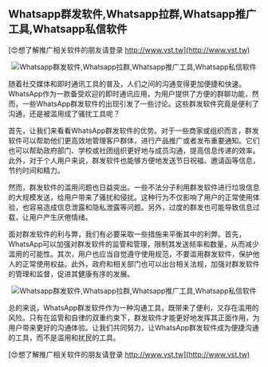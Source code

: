## **Whatsapp群发软件,Whatsapp拉群,Whatsapp推广工具,Whatsapp私信软件**

[😍想了解推广相关软件的朋友请登录 http://www.vst.tw](http://www.vst.tw)

 <center><img src="https://vst.tw/MP4/tuiguang/png/0.png" alt="Whatsapp群发软件,Whatsapp拉群,Whatsapp推广工具,Whatsapp私信软件"></center>

随着社交媒体和即时通讯工具的普及，人们之间的沟通变得更加便捷和快速。WhatsApp作为一款备受欢迎的即时通讯应用，为用户提供了方便的群聊功能，然而，一些WhatsApp群发软件的出现引发了一些讨论。这些群发软件究竟是便利了沟通，还是被滥用成了骚扰工具呢？

首先，让我们来看看WhatsApp群发软件的优势。对于一些商家或组织而言，群发软件可以帮助他们更高效地管理客户群体，进行产品推广或者发布重要通知。它们也可以帮助政府部门、学校或社团组织更好地与成员沟通，提高信息传递的效率。此外，对于个人用户来说，群发软件也能够方便地发送节日祝福、邀请函等信息，节约时间和精力。

然而，群发软件的滥用问题也日益突出。一些不法分子利用群发软件进行垃圾信息的大规模发送，给用户带来了骚扰和侵扰。这种行为不仅影响了用户的正常使用体验，也容易造成信息泄露和隐私泄露等问题。另外，过度的群发也可能导致信息过载，让用户产生厌倦情绪。

面对群发软件的利与弊，我们有必要采取一些措施来平衡其中的利弊。首先，WhatsApp可以加强对群发软件的监管和管理，限制其发送频率和数量，从而减少滥用的可能性。其次，用户也应当自觉遵守使用规范，不要滥用群发软件，保护他人的正常使用权益。此外，政府和相关部门也可以出台相关法规，加强对群发软件的管理和监督，促进其健康有序的发展。

 <center><img src="https://vst.tw/MP4/tuiguang/png/2.png" alt="Whatsapp群发软件,Whatsapp拉群,Whatsapp推广工具,Whatsapp私信软件"></center>

总的来说，WhatsApp群发软件作为一种沟通工具，既带来了便利，又存在滥用的风险。只有在监管和自律的双重约束下，群发软件才能更好地发挥其正面作用，为用户带来更好的沟通体验。让我们共同努力，让WhatsApp群发软件成为便捷沟通的工具，而不是滥用和扰民的工具。

[😍想了解推广相关软件的朋友请登录 http://www.vst.tw](http://www.vst.tw)



